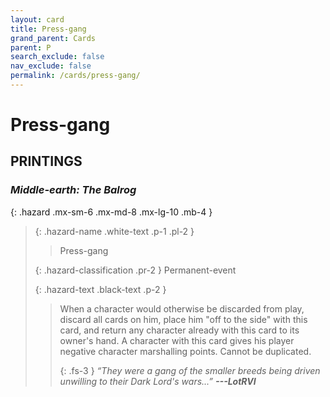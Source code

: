 ```yaml
---
layout: card
title: Press-gang
grand_parent: Cards
parent: P
search_exclude: false
nav_exclude: false
permalink: /cards/press-gang/
---
```


# Press-gang


## PRINTINGS


### _Middle-earth: The Balrog_

{: .hazard .mx-sm-6 .mx-md-8 .mx-lg-10 .mb-4 }
> {: .hazard-name .white-text .p-1 .pl-2 }
> > <div class="hazard-mp"></div>
> > <div class="card-name">Press-gang</div>
>
> {: .hazard-classification .pr-2 }
> Permanent-event
>
> {: .hazard-text .black-text .p-2 }
> > When a character would otherwise be discarded from play, discard all cards on him, place him "off to the side" with this card, and return any character already with this card to its owner's hand. A character with this card gives his player negative character marshalling points. Cannot be duplicated. 
> > 
> > {: .fs-3 } 
> > _“They were a gang of the smaller breeds being driven unwilling to their Dark Lord's wars...”_ ***---&#65279;LotRVI*** 
>


